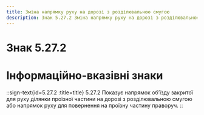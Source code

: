 ```yaml
---
title: Зміна напрямку руху на дорозі з розділювальною смугою
description: Знак 5.27.2 Зміна напрямку руху на дорозі з розділювальною смугою
---
```

# Знак 5.27.2
# Інформаційно-вказівні знаки
::sign-text{id=5.27.2 :title=title}
5.27.2 Показує напрямок об’їзду закритої для руху ділянки проїзної частини на дорозі з розділювальною смугою або напрямок руху для повернення на проїзну частину праворуч.
::